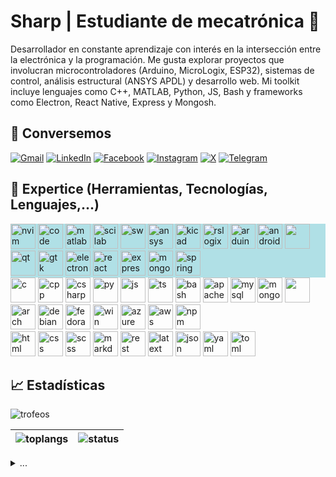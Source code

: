 # Sharp | Estudiante de mecatrónica 🤖

Desarrollador en constante aprendizaje con interés en la intersección entre la electrónica y la programación. Me gusta explorar proyectos que involucran microcontroladores (Arduino, MicroLogix, ESP32), sistemas de control, análisis estructural (ANSYS APDL) y desarrollo web.  Mi toolkit incluye lenguajes como C++, MATLAB, Python, JS, Bash y frameworks como Electron, React Native, Express y Mongosh.

## :wave: Conversemos


<div id="badges">
  
  [![Gmail](https://img.shields.io/badge/Gmail-D14836?logo=gmail&logoColor=white)](mailto:adnksharp@gmail.com)
  [![LinkedIn](https://custom-icon-badges.demolab.com/badge/LinkedIn-0A66C2?logo=linkedin-white&logoColor=fff)](https://www.linkedin.com/in/adanksharp/) 
  [![Facebook](https://img.shields.io/badge/Facebook-%231877F2.svg?logo=Facebook&logoColor=white)](https://www.facebook.com/adnksharp/)
  [![Instagram](https://img.shields.io/badge/Instagram-%23E4405F.svg?logo=Instagram&logoColor=white)](https://www.instagram.com/adnksharp/)
  [![X](https://img.shields.io/badge/X-%23000000.svg?logo=X&logoColor=white)](https://x.com/adnksharp)
  [![Telegram](https://img.shields.io/badge/Telegram-2CA5E0?logo=telegram&logoColor=white)](https://t.me/adnksharp)

</div>

## :mechanical_arm: Expertice (Herramientas, Tecnologías, Lenguajes,...)

<div style="background-color:powderblue;">
  <img alt="nvim" src="https://cdn.jsdelivr.net/gh/devicons/devicon@latest/icons/neovim/neovim-original.svg" width="40" height="40"/>
  <img alt="code" src="https://www.svgrepo.com/show/452129/vs-code.svg" width="40" height="40"/>
  <img alt="matlab" src="https://www.svgrepo.com/show/373830/matlab.svg" width="40" height="40"/>
  <img alt="scilab" src="https://www.svgrepo.com/show/374065/scilab.svg" width="40" height="40"/>
  <img alt="sw" src="https://img.icons8.com/?size=512&id=62397&format=png" width="40" height="40"/>
  <img alt="ansys" src="https://companieslogo.com/img/orig/ANSS-afc9cd74.png?t=1720244490" width="40" height="40"/>
  <img alt="kicad" src="https://avatars.githubusercontent.com/u/3374914?s=280&v=4" height="40"/>
  <img alt="rslogix" src="https://encrypted-tbn0.gstatic.com/images?q=tbn:ANd9GcRSiFgopplbfig9lbK9WYBwcNNxTaFVRFqtEQ&s" width="40" height="40"/>
  <img alt="arduino" src="https://www.svgrepo.com/show/353423/arduino.svg" width="40" height="40"/>
  <img alt="androidstudio" src="https://upload.wikimedia.org/wikipedia/commons/thumb/c/c1/Android_Studio_icon_%282023%29.svg/2048px-Android_Studio_icon_%282023%29.svg.png" width="40" height="40"/>
  <img src="https://images-wixmp-ed30a86b8c4ca887773594c2.wixmp.com/f/9c64cfe3-bb3b-4ae8-b5a6-d2f39d21ff87/d3jme6i-8c702ad4-4b7a-4763-9901-99f8b4f038b0.png?token=eyJ0eXAiOiJKV1QiLCJhbGciOiJIUzI1NiJ9.eyJzdWIiOiJ1cm46YXBwOjdlMGQxODg5ODIyNjQzNzNhNWYwZDQxNWVhMGQyNmUwIiwiaXNzIjoidXJuOmFwcDo3ZTBkMTg4OTgyMjY0MzczYTVmMGQ0MTVlYTBkMjZlMCIsIm9iaiI6W1t7InBhdGgiOiJcL2ZcLzljNjRjZmUzLWJiM2ItNGFlOC1iNWE2LWQyZjM5ZDIxZmY4N1wvZDNqbWU2aS04YzcwMmFkNC00YjdhLTQ3NjMtOTkwMS05OWY4YjRmMDM4YjAucG5nIn1dXSwiYXVkIjpbInVybjpzZXJ2aWNlOmZpbGUuZG93bmxvYWQiXX0.oQC1FIUxsmeyLHm6qNdoRb8wzoMdKI1p49kNBstoU-w" width="40" height="40"/>    
  <img alt="qt" src="https://www.svgrepo.com/show/354243/qt.svg" width="40" height="40"/>
  <img alt="gtk" src="https://www.gtk.org/assets/img/logo-gtk.png" width="40" height="40"/>
  <img alt="electron" src="https://www.svgrepo.com/show/353689/electron.svg" width="40" height="40"/>
  <img alt="react" src="https://www.svgrepo.com/show/452092/react.svg" width="40" height="40"/>
  <img alt="express" src="https://img.icons8.com/office16/512/express-js.png" width="40" height="40"/>
  <img alt="mongosh" src="https://cdn.jsdelivr.net/gh/devicons/devicon@latest/icons/mongoose/mongoose-original.svg" width="40" height="40"/>
  <img alt="spring" src="https://www.svgrepo.com/show/376350/spring.svg" width="40" height="40"/>
</div>
<div>
  <img alt="c" src="https://cdn.jsdelivr.net/gh/devicons/devicon@latest/icons/c/c-original.svg" width="40" height="40"/>
  <img alt="cpp" src="https://www.svgrepo.com/show/452183/cpp.svg" width="40" height="40"/>
  <img alt="csharp" src="https://www.svgrepo.com/show/452184/csharp.svg" width="40" height="40"/>
  <img alt="py" src="https://www.svgrepo.com/show/452091/python.svg" width="40" height="40"/>
  <img alt="js" src="https://www.svgrepo.com/show/353925/javascript.svg" width="40" height="40"/>
  <img alt="ts" src="https://www.svgrepo.com/show/354478/typescript-icon.svg" width="40" height="40"/>
  <img alt="bash" src="https://cdn.jsdelivr.net/gh/devicons/devicon@latest/icons/bash/bash-original.svg" width="40" height="40"/>
  <img alt="apache" src="https://www.svgrepo.com/show/353400/apache.svg" width="40" height="40"/>
  <img alt="mysql" src="https://www.svgrepo.com/show/355133/mysql.svg" width="40" height="40"/>
  <img alt="mongo" src="https://www.svgrepo.com/show/373845/mongo.svg" width="40" height="40"/>
  <img src="https://images-wixmp-ed30a86b8c4ca887773594c2.wixmp.com/f/9c64cfe3-bb3b-4ae8-b5a6-d2f39d21ff87/d3jme6i-8c702ad4-4b7a-4763-9901-99f8b4f038b0.png?token=eyJ0eXAiOiJKV1QiLCJhbGciOiJIUzI1NiJ9.eyJzdWIiOiJ1cm46YXBwOjdlMGQxODg5ODIyNjQzNzNhNWYwZDQxNWVhMGQyNmUwIiwiaXNzIjoidXJuOmFwcDo3ZTBkMTg4OTgyMjY0MzczYTVmMGQ0MTVlYTBkMjZlMCIsIm9iaiI6W1t7InBhdGgiOiJcL2ZcLzljNjRjZmUzLWJiM2ItNGFlOC1iNWE2LWQyZjM5ZDIxZmY4N1wvZDNqbWU2aS04YzcwMmFkNC00YjdhLTQ3NjMtOTkwMS05OWY4YjRmMDM4YjAucG5nIn1dXSwiYXVkIjpbInVybjpzZXJ2aWNlOmZpbGUuZG93bmxvYWQiXX0.oQC1FIUxsmeyLHm6qNdoRb8wzoMdKI1p49kNBstoU-w" width="40" height="40"/> 
  <img alt="arch" src="https://cdn.jsdelivr.net/gh/devicons/devicon@latest/icons/archlinux/archlinux-original.svg" width="40" height="40"/>
  <img alt="debian" src="https://cdn.jsdelivr.net/gh/devicons/devicon@latest/icons/debian/debian-original.svg" width="40" height="40"/>
  <img alt="fedora" src="https://www.svgrepo.com/show/354990/fedora.svg" width="40" height="40"/>  
  <img alt="win" src="https://cdn.jsdelivr.net/gh/devicons/devicon@latest/icons/windows11/windows11-original.svg" width="40" height="40"/>
  <img alt="azure" src="https://cdn.jsdelivr.net/gh/devicons/devicon@latest/icons/azure/azure-original.svg" width="40" height="40"/>       
  <img alt="aws" src="https://www.svgrepo.com/show/376356/aws.svg" width="40" height="40"/>        
  <img alt="npm" src="https://www.svgrepo.com/show/452077/npm.svg" width="40" height="40"/>   
</div>

<div>
  <img alt="html" src="https://www.svgrepo.com/show/452228/html-5.svg" width="40" height="40"/>
  <img alt="css" src="https://www.svgrepo.com/show/373535/css.svg" width="40" height="40"/>
  <img alt="scss" src="https://www.svgrepo.com/show/374068/scss.svg" width="40" height="40"/>
  <img alt="markdown" src="https://cdn3.iconfinder.com/data/icons/logos-and-brands-adobe/512/205_Markdown-512.png" width="40" height="40"/>
  <img alt="rest" src="https://www.svgrepo.com/show/374044/rest.svg" width="40" height="40"/>
  <img alt="latext" src="https://static-00.iconduck.com/assets.00/latex-icon-2014x2048-wyowdlpa.png" width="40" height="40"/>
  <img alt="json" src="https://www.svgrepo.com/show/373713/json-official.svg" width="40" height="40"/>
  <img alt="yaml" src="https://www.svgrepo.com/show/373802/light-yaml.svg" width="40" height="40"/>   
  <img alt="toml" src="https://www.svgrepo.com/show/374133/toml.svg" width="40" height="40"/>   
</div>

## :chart_with_upwards_trend: Estadísticas

![trofeos](https://github-profile-trophy.vercel.app/?username=adnksharp&theme=algolia&no-frame=true&no-bg=true&rank=SSS,SS,S,AAA,AA,A,B,C,SECRET)

| ![toplangs](https://github-readme-stats.vercel.app/api/top-langs/?username=adnksharp&theme=tokyonight&locale=es&layout=compact&bg_color=00000000&hide_border=true&langs_count=10) | ![status](https://github-readme-streak-stats.herokuapp.com?user=adnksharp&theme=windows-dark&date_format=j%2Fn%5B%2FY%5D&locale=es&background=00000000&hide_border=true) | 
| ------------------------------------------------------------ | ------------------------------------------------------------ |

<details>
  <summary>...</summary>
  
| ![rank](https://github-readme-stats.vercel.app/api?username=adnksharp&show_icons=true&locale=es&bg_color=00000000&hide_border=true&theme=tokyonight) | <img alt="chart" src="https://github-readme-activity-graph.vercel.app/graph?username=adnksharp&bg_color=00000000&theme=react-dark&hide_border=true&hide_title=true&point=bf91f3" width="500" /> |
| ------------------------------------------------------------ | ------------------------------------------------------------ |


> Reinventing the wheel

## :headphones: :musical_keyboard: :video_game: Gustos

[![spotify-github-profile](https://spotify-github-profile.kittinanx.com/api/view?uid=4dmc7adzfxoe4askhbja3ec2i)](https://spotify-github-profile.kittinanx.com/api/view?uid=4dmc7adzfxoe4askhbja3ec2i&redirect=true)

</details>
